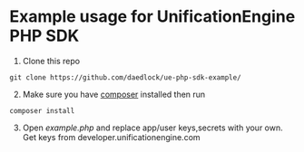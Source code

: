 # Example usage for UnificationEngine PHP SDK

1. Clone this repo
```
git clone https://github.com/daedlock/ue-php-sdk-example/
```

2. Make sure you have [composer](https://getcomposer.org/doc/00-intro.md) installed then run 
```
composer install
```

3. Open *example.php* and replace app/user keys,secrets with your own. Get keys from developer.unificationengine.com
